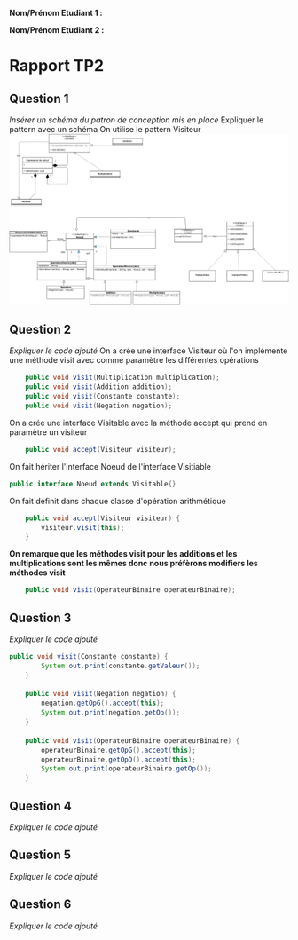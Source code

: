 **Nom/Prénom Etudiant 1 :**

**Nom/Prénom Etudiant 2 :**

# Rapport TP2

## Question 1
*Insérer un schéma du patron de conception mis en place*
Expliquer le pattern avec un schéma
On utilise le pattern Visiteur
![diagramme classe](images/diagclasse.png)

## Question 2
*Expliquer le code ajouté*
On a crée une interface Visiteur où l'on implémente une méthode visit avec comme paramètre les différentes opérations
```JAVA
    public void visit(Multiplication multiplication);
    public void visit(Addition addition);
    public void visit(Constante constante);
    public void visit(Negation negation);
```
On a crée une interface Visitable avec la méthode accept qui prend en paramètre un visiteur 
```JAVA
    public void accept(Visiteur visiteur);
```
On fait hériter l'interface Noeud de l'interface Visitiable
```JAVA
public interface Noeud extends Visitable{}
```

On fait définit dans chaque classe d'opération arithmétique
```JAVA
	public void accept(Visiteur visiteur) {
		visiteur.visit(this);
	}
```

**On remarque que les méthodes visit pour les additions et les multiplications sont les mêmes donc nous préfèrons modifiers les méthodes visit**
```JAVA
	public void visit(OperateurBinaire operateurBinaire);
```

## Question 3
*Expliquer le code ajouté*
```JAVA
public void visit(Constante constante) {
        System.out.print(constante.getValeur());
    }

    public void visit(Negation negation) {
        negation.getOpG().accept(this);
        System.out.print(negation.getOp());
    }

    public void visit(OperateurBinaire operateurBinaire) {
        operateurBinaire.getOpG().accept(this);
        operateurBinaire.getOpD().accept(this);
        System.out.print(operateurBinaire.getOp());
    }
```

## Question 4
*Expliquer le code ajouté*

## Question 5
*Expliquer le code ajouté*

## Question 6
*Expliquer le code ajouté*